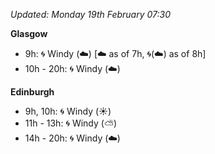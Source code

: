 *Updated: Monday 19th February 07:30*

**Glasgow**

* 9h: :cyclone: Windy (:cloud:) [:cloud: as of 7h, :cyclone:(:cloud:) as of 8h]
* 10h - 20h: :cyclone: Windy (:cloud:)

**Edinburgh**

* 9h, 10h: :cyclone: Windy (:sunny:)
* 11h - 13h: :cyclone: Windy (:partly_sunny:)
* 14h - 20h: :cyclone: Windy (:cloud:)
